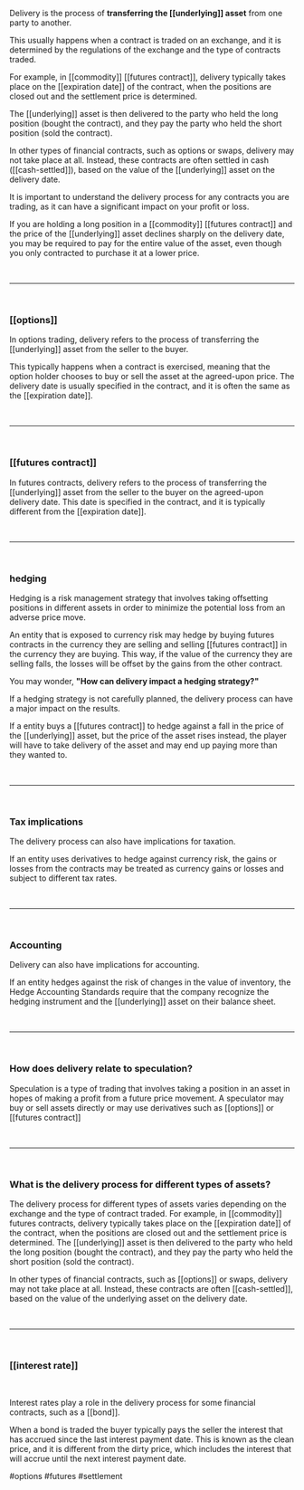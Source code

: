 Delivery is the process of **transferring the [[underlying]] asset** from one party to another.

This usually happens when a contract is traded on an exchange, and it is determined by the regulations of the exchange and the type of contracts traded.


For example, in [[commodity]] [[futures contract]], delivery typically takes place on the [[expiration date]] of the contract, when the positions are closed out and the settlement price is determined.

The [[underlying]] asset is then delivered to the party who held the long position (bought the contract), and they pay the party who held the short position (sold the contract).

In other types of financial contracts, such as options or swaps, delivery may not take place at all. Instead, these contracts are often settled in cash ([[cash-settled]]), based on the value of the [[underlying]] asset on the delivery date.


It is important to understand the delivery process for any contracts you are trading, as it can have a significant impact on your profit or loss.

If you are holding a long position in a [[commodity]] [[futures contract]] and the price of the [[underlying]] asset declines sharply on the delivery date, you may be required to pay for the entire value of the asset, even though you only contracted to purchase it at a lower price.

<br>

___

<br>

### [[options]]

In options trading, delivery refers to the process of transferring the [[underlying]] asset from the seller to the buyer.

This typically happens when a contract is exercised, meaning that the option holder chooses to buy or sell the asset at the agreed-upon price. The delivery date is usually specified in the contract, and it is often the same as the [[expiration date]].

<br>

____

<br>

### [[futures contract]]


In futures contracts, delivery refers to the process of transferring the [[underlying]] asset from the seller to the buyer on the agreed-upon delivery date. This date is specified in the contract, and it is typically different from the [[expiration date]].


<br>

____

<br>

### hedging

Hedging is a risk management strategy that involves taking offsetting positions in different assets in order to minimize the potential loss from an adverse price move.

An entity that is exposed to currency risk may hedge by buying futures contracts in the currency they are selling and selling [[futures contract]] in the currency they are buying. This way, if the value of the currency they are selling falls, the losses will be offset by the gains from the other contract.



You may wonder, **"How can delivery impact a hedging strategy?"**

If a hedging strategy is not carefully planned, the delivery process can have a major impact on the results.

If a entity buys a [[futures contract]] to hedge against a fall in the price of the [[underlying]] asset, but the price of the asset rises instead, the player will have to take delivery of the asset and may end up paying more than they wanted to.


<br>

___

<br>

### Tax implications 
  
The delivery process can also have implications for taxation.

If an entity uses derivatives to hedge against currency risk, the gains or losses from the contracts may be treated as currency gains or losses and subject to different tax rates.

<br>

___

<br>

### Accounting 


 Delivery can also have implications for accounting.
 
 If an entity hedges against the risk of changes in the value of inventory, the Hedge Accounting Standards require that the company recognize the hedging instrument and the [[underlying]] asset on their balance sheet.

<br>


___

<br>

### How does delivery relate to speculation?

Speculation is a type of trading that involves taking a position in an asset in hopes of making a profit from a future price movement. A speculator may buy or sell assets directly or may use derivatives such as [[options]] or [[futures contract]]


<br>

____

<br>

### What is the delivery process for different types of assets?

The delivery process for different types of assets varies depending on the exchange and the type of contract traded. For example, in [[commodity]] futures contracts, delivery typically takes place on the [[expiration date]] of the contract, when the positions are closed out and the settlement price is determined. The [[underlying]] asset is then delivered to the party who held the long position (bought the contract), and they pay the party who held the short position (sold the contract).

In other types of financial contracts, such as [[options]] or swaps, delivery may not take place at all. Instead, these contracts are often [[cash-settled]], based on the value of the underlying asset on the delivery date.

<br>

____

<br>

### [[interest rate]]

<br>

Interest rates play a role in the delivery process for some financial contracts, such as a [[bond]].

When a bond is traded the buyer typically pays the seller the interest that has accrued since the last interest payment date. This is known as the clean price, and it is different from the dirty price, which includes the interest that will accrue until the next interest payment date.

#options #futures #settlement